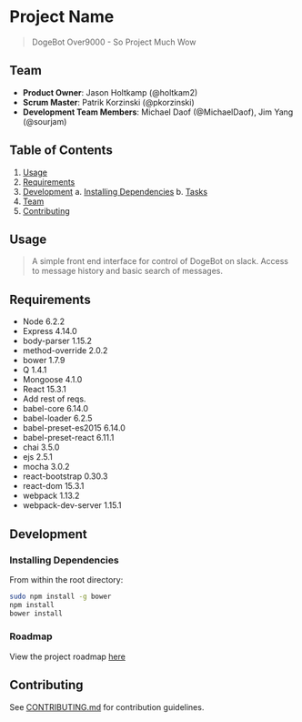 # Project Name

> DogeBot Over9000 - So Project Much Wow

## Team

  - __Product Owner__: Jason Holtkamp (@holtkam2)
  - __Scrum Master__: Patrik Korzinski (@pkorzinski)
  - __Development Team Members__: Michael Daof (@MichaelDaof),
                                  Jim Yang (@sourjam)

## Table of Contents

1. [Usage](#Usage)
2. [Requirements](#requirements)
3. [Development](#development)
    a. [Installing Dependencies](#installing-dependencies)
    b. [Tasks](#tasks)
4. [Team](#team)
5. [Contributing](#contributing)

## Usage

> A simple front end interface for control of DogeBot on slack. Access to message history and basic search of messages.

## Requirements

- Node 6.2.2
- Express 4.14.0
- body-parser 1.15.2
- method-override 2.0.2
- bower 1.7.9
- Q 1.4.1
- Mongoose 4.1.0
- React 15.3.1
- Add rest of reqs.
- babel-core 6.14.0
- babel-loader 6.2.5
- babel-preset-es2015 6.14.0
- babel-preset-react 6.11.1
- chai 3.5.0
- ejs 2.5.1
- mocha 3.0.2
- react-bootstrap 0.30.3
- react-dom 15.3.1
- webpack 1.13.2
- webpack-dev-server 1.15.1


## Development


### Installing Dependencies

From within the root directory:

```sh
sudo npm install -g bower
npm install
bower install
```

### Roadmap

View the project roadmap [here](LINK_TO_PROJECT_ISSUES)


## Contributing

See [CONTRIBUTING.md](CONTRIBUTING.md) for contribution guidelines.
